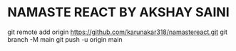 # NAMASTE REACT BY AKSHAY SAINI
git remote add origin https://github.com/karunakar318/namastereact.git
git branch -M main
git push -u origin main